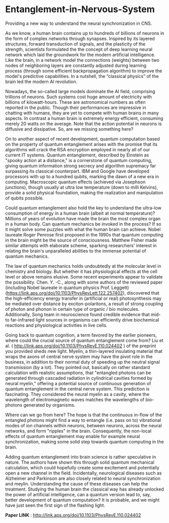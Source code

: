 # Entanglement-in-Nervous-System
Providing a new way to understand the neural synchronization in CNS.

As we know, a human brain contains up to hundreds of billions of neurons in the form of complex networks through synapses. Inspired by its layered structures, forward transduction of signals, and the plasticity of the strength, scientists formulated the the concept of deep learning neural network which laid the groundwork for the modern artificial intelligence. Like the brain, in a network model the connections (weights) between two nodes of neighboring layers are constantly adjusted during learning process (through some efficient backpropagation algorithm) to improve the model's predictive capabilities. In a nutshell, the “classical physics” of the brain led the modern AI revolution.

Nowadays, the so-called large models dominate the AI field, comprising trillions of neurons. Such systems cost huge amount of electricity with billions of kilowatt-hours. These are astronomical numbers as often reported in the public. Though their performances are impressive in chatting with humans, they are yet to compete with human brains in many aspects. In contrast a human brain is extremely energy efficient, consuming merely 20 watts on the average. Note that the action potential in neurons is diffusive and dissipative. So, are we missing something here? 

On to another aspect of recent development, quantum computation based on the property of quantum entanglement arises with the promise that its algorithms will crack the RSA encryption employed in nearly all of our current IT systems. Quantum entanglement, described by Einstein as "spooky action at a distance," is a cornerstone of quantum computing, giving quantum information strong secrecy and algorithm supremacy far surpassing its classical counterpart. IBM and Google have developed processors with up to a hundred qubits, marking the dawn of a new era in computing. Macroscopic quantum effects (achieved via Josephson junctions), though usually at ultra low temperature (down to milli Kelvins), provide a solid physical foundation, making the realization and manipulation of qubits possible. 

Could quantum entanglement also hold the key to understand the ultra-low consumption of energy in a human brain (albeit at normal temperature)? Millions of years of evolution have made the brain the most complex organ in a human body. Can quantum mechanics be invoked in the process? If so it might solve some puzzles with what the human brain can achieve. Nobel laureate Roger Penrose first proposed in the 1990s that quantum computing in the brain might be the source of consciousness. Matthew Fisher made similar attempts with elaborate scheme, sparking researchers' interest in relating the brain's unparalleled abilities to the immense potential of quantum mechanics.

The law of quantum mechanics holds undoubtedly at the molecular level in chemistry and biology. But whether it has physiological effects at the cell level or above remains elusive. Some recent experiments appear to validate the possibility. Chen. Y. -C., along with some authors of the reviewed paper (including Nobel laureate in quantum physics Prof. Leggett) (<u>https://link.aps.org/doi/10.1103/PhysRevLett.122.257402</u>), discovered that the high-efficiency energy transfer in (artificial or real) photosynthesis may be mediated over distance by exciton-polaritons, a result of strong coupling of photon and phonon in certain type of organic / bio molecules. Additionally, Song team in neuroscience found credible evidence that mid- to far-infrared light sources in organisms can efficiently drive biochemical reactions and physiological activities in live cells.

Going back to quantum cognition, a term favored by the earlier pioneers, where could the crucial source of quantum entanglement come from? Liu et al. ( <u>http://link.aps.org/doi/10.1103/PhysRevE.110.024402</u> ) of the preprint you provided sheds new light. Myelin, a thin-layered insulating material that wraps the axons of central nerve system may have the pivot role in the business, in addition to  their normal duty of speeding up the neutral signal transmission (by a lot). They pointed out, basically on rather standard calculation with realistic assumptions, that "entangled photons can be generated through cascaded radiation in cylindrical cavities formed by neural myelin," offering a potential source of continuous generation of quantum entanglement in the central nerve system. This prediction is fascinating. They considered the neural myelin as a cavity, where the wavelength of electromagnetic waves matches the wavelengths of bio-photons generated by organisms. 

Where can we go from here? The hope is that the continuous in-flow of the entangled photons might find a way to entangle (i.e. pass on to) vibrational modes of ion channels within neurons, between neurons, across the neural networks, and form "ripples" in the brain. Consequently, the non-local effects of quantum entanglement may enable for example neural synchronization, making some solid step towards quantum computing in the brain.

Adding quantum entanglement into brain science is rather speculative in nature. The authors have shown this through solid quantum mechanical calculation, which could hopefully create some excitement and potentially open a new channel in the field. Incidentally, neurological diseases such as Alzheimer and Parkinson are also closely related to neural synchronization and meylin. Understanding the cause of these diseases can help the treatment. Studying the human brain the classical way has already unlocked the power of artificial intelligence, can a quantum version lead to, say, better development of quantum computation? It is probable, and we might have just seen the first sign of the flashing light.

**Paper LINK** : <u>http://link.aps.org/doi/10.1103/PhysRevE.110.024402</u>
